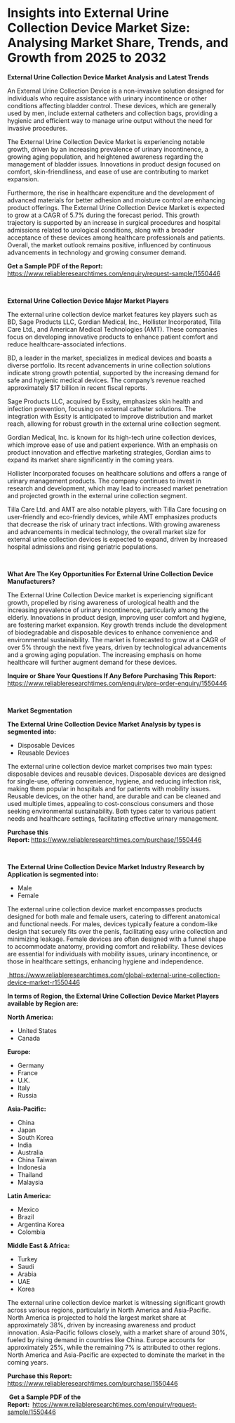 <p><h1>Insights into External Urine Collection Device Market Size: Analysing Market Share, Trends, and Growth from 2025 to 2032</h1></p><p><strong>External Urine Collection Device Market Analysis and Latest Trends</strong></p>
<p><p>An External Urine Collection Device is a non-invasive solution designed for individuals who require assistance with urinary incontinence or other conditions affecting bladder control. These devices, which are generally used by men, include external catheters and collection bags, providing a hygienic and efficient way to manage urine output without the need for invasive procedures. </p><p>The External Urine Collection Device Market is experiencing notable growth, driven by an increasing prevalence of urinary incontinence, a growing aging population, and heightened awareness regarding the management of bladder issues. Innovations in product design focused on comfort, skin-friendliness, and ease of use are contributing to market expansion. </p><p>Furthermore, the rise in healthcare expenditure and the development of advanced materials for better adhesion and moisture control are enhancing product offerings. The External Urine Collection Device Market is expected to grow at a CAGR of 5.7% during the forecast period. This growth trajectory is supported by an increase in surgical procedures and hospital admissions related to urological conditions, along with a broader acceptance of these devices among healthcare professionals and patients. Overall, the market outlook remains positive, influenced by continuous advancements in technology and growing consumer demand.</p></p>
<p><strong>Get a Sample PDF of the Report:&nbsp;</strong> <a href="https://www.reliableresearchtimes.com/enquiry/request-sample/1550446?utm_campaign=2007&utm_medium=2&utm_source=Github&utm_content=ia&utm_term=13042025&utm_id=external-urine-collection-device">https://www.reliableresearchtimes.com/enquiry/request-sample/1550446</a></p>
<p>&nbsp;</p>
<p><strong>External Urine Collection Device Major Market Players</strong></p>
<p><p>The external urine collection device market features key players such as BD, Sage Products LLC, Gordian Medical, Inc., Hollister Incorporated, Tilla Care Ltd., and American Medical Technologies (AMT). These companies focus on developing innovative products to enhance patient comfort and reduce healthcare-associated infections.</p><p>BD, a leader in the market, specializes in medical devices and boasts a diverse portfolio. Its recent advancements in urine collection solutions indicate strong growth potential, supported by the increasing demand for safe and hygienic medical devices. The company’s revenue reached approximately $17 billion in recent fiscal reports.</p><p>Sage Products LLC, acquired by Essity, emphasizes skin health and infection prevention, focusing on external catheter solutions. The integration with Essity is anticipated to improve distribution and market reach, allowing for robust growth in the external urine collection segment. </p><p>Gordian Medical, Inc. is known for its high-tech urine collection devices, which improve ease of use and patient experience. With an emphasis on product innovation and effective marketing strategies, Gordian aims to expand its market share significantly in the coming years.</p><p>Hollister Incorporated focuses on healthcare solutions and offers a range of urinary management products. The company continues to invest in research and development, which may lead to increased market penetration and projected growth in the external urine collection segment.</p><p>Tilla Care Ltd. and AMT are also notable players, with Tilla Care focusing on user-friendly and eco-friendly devices, while AMT emphasizes products that decrease the risk of urinary tract infections. With growing awareness and advancements in medical technology, the overall market size for external urine collection devices is expected to expand, driven by increased hospital admissions and rising geriatric populations.</p></p>
<p>&nbsp;</p>
<p><strong>What Are The Key Opportunities For External Urine Collection Device Manufacturers?</strong></p>
<p><p>The External Urine Collection Device market is experiencing significant growth, propelled by rising awareness of urological health and the increasing prevalence of urinary incontinence, particularly among the elderly. Innovations in product design, improving user comfort and hygiene, are fostering market expansion. Key growth trends include the development of biodegradable and disposable devices to enhance convenience and environmental sustainability. The market is forecasted to grow at a CAGR of over 5% through the next five years, driven by technological advancements and a growing aging population. The increasing emphasis on home healthcare will further augment demand for these devices.</p></p>
<p><strong>Inquire or Share Your Questions If Any Before Purchasing This Report:</strong> <a href="https://www.reliableresearchtimes.com/enquiry/pre-order-enquiry/1550446?utm_campaign=2007&utm_medium=2&utm_source=Github&utm_content=ia&utm_term=13042025&utm_id=external-urine-collection-device">https://www.reliableresearchtimes.com/enquiry/pre-order-enquiry/1550446</a></p>
<p>&nbsp;</p>
<p><strong>Market Segmentation</strong></p>
<p><strong>The External Urine Collection Device Market Analysis by types is segmented into:</strong></p>
<p><ul><li>Disposable Devices</li><li>Reusable Devices</li></ul></p>
<p><p>The external urine collection device market comprises two main types: disposable devices and reusable devices. Disposable devices are designed for single-use, offering convenience, hygiene, and reducing infection risk, making them popular in hospitals and for patients with mobility issues. Reusable devices, on the other hand, are durable and can be cleaned and used multiple times, appealing to cost-conscious consumers and those seeking environmental sustainability. Both types cater to various patient needs and healthcare settings, facilitating effective urinary management.</p></p>
<p><strong>Purchase this Report:&nbsp;</strong><a href="https://www.reliableresearchtimes.com/purchase/1550446?utm_campaign=2007&utm_medium=2&utm_source=Github&utm_content=ia&utm_term=13042025&utm_id=external-urine-collection-device">https://www.reliableresearchtimes.com/purchase/1550446</a></p>
<p>&nbsp;</p>
<p><strong>The External Urine Collection Device Market Industry Research by Application is segmented into:</strong></p>
<p><ul><li>Male</li><li>Female</li></ul></p>
<p><p>The external urine collection device market encompasses products designed for both male and female users, catering to different anatomical and functional needs. For males, devices typically feature a condom-like design that securely fits over the penis, facilitating easy urine collection and minimizing leakage. Female devices are often designed with a funnel shape to accommodate anatomy, providing comfort and reliability. These devices are essential for individuals with mobility issues, urinary incontinence, or those in healthcare settings, enhancing hygiene and independence.</p></p>
<p><a href="https://www.reliableresearchtimes.com/global-external-urine-collection-device-market-r1550446?utm_campaign=2007&utm_medium=2&utm_source=Github&utm_content=ia&utm_term=13042025&utm_id=external-urine-collection-device">&nbsp;https://www.reliableresearchtimes.com/global-external-urine-collection-device-market-r1550446</a></p>
<p><strong>In terms of Region, the External Urine Collection Device Market Players available by Region are:</strong></p>
<p>
    <p> <strong> North America: </strong>
        <ul>
            <li>United States</li>
            <li>Canada</li>
        </ul>
        </p> 
    <p> <strong> Europe: </strong>
        <ul>
            <li>Germany</li>
            <li>France</li>
            <li>U.K.</li>
            <li>Italy</li>
            <li>Russia</li>
        </ul>
        </p> 
    <p> <strong> Asia-Pacific: </strong>
        <ul>
            <li>China</li>
            <li>Japan</li>
            <li>South Korea</li>
            <li>India</li>
            <li>Australia</li>
            <li>China Taiwan</li>
            <li>Indonesia</li>
            <li>Thailand</li>
            <li>Malaysia</li>
        </ul>
        </p> 
    <p> <strong> Latin America: </strong>
        <ul>
            <li>Mexico</li>
            <li>Brazil</li>
            <li>Argentina Korea</li>
            <li>Colombia</li>
        </ul>
        </p> 
    <p> <strong> Middle East & Africa: </strong>
        <ul>
            <li>Turkey</li>
            <li>Saudi</li>
            <li>Arabia</li>
            <li>UAE</li>
            <li>Korea</li>
        </ul>
    </p>
    </p>
<p><p>The external urine collection device market is witnessing significant growth across various regions, particularly in North America and Asia-Pacific. North America is projected to hold the largest market share at approximately 38%, driven by increasing awareness and product innovation. Asia-Pacific follows closely, with a market share of around 30%, fueled by rising demand in countries like China. Europe accounts for approximately 25%, while the remaining 7% is attributed to other regions. North America and Asia-Pacific are expected to dominate the market in the coming years.</p></p>
<p><strong>Purchase this Report: </strong><a href="https://www.reliableresearchtimes.com/purchase/1550446?utm_campaign=2007&utm_medium=2&utm_source=Github&utm_content=ia&utm_term=13042025&utm_id=external-urine-collection-device">https://www.reliableresearchtimes.com/purchase/1550446</a></p>
<p>&nbsp;<strong>Get a Sample PDF of the Report:&nbsp;&nbsp;</strong><a href="https://www.reliableresearchtimes.com/enquiry/request-sample/1550446?utm_campaign=2007&utm_medium=2&utm_source=Github&utm_content=ia&utm_term=13042025&utm_id=external-urine-collection-device">https://www.reliableresearchtimes.com/enquiry/request-sample/1550446</a></p>
<p><strong></strong></p>
<p><p></p><p></p><p></p></p>